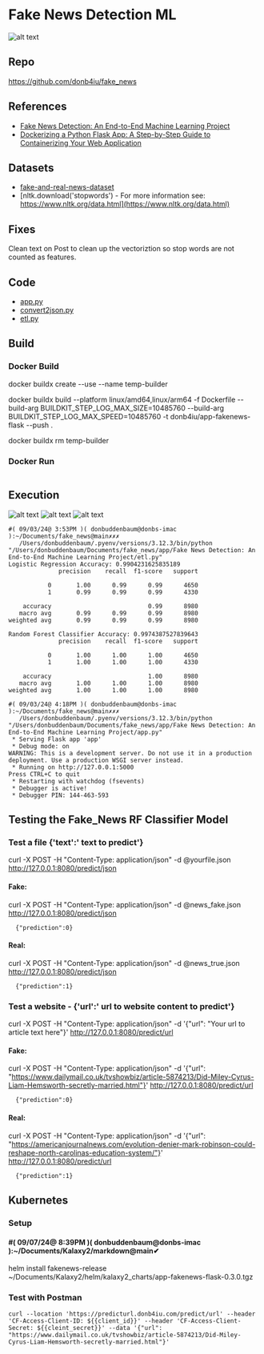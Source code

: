 # Fake News Detection ML

![alt text](image-3.png)

## Repo

https://github.com/donb4iu/fake_news

## References

- [Fake News Detection: An End-to-End Machine Learning Project](https://medium.com/@alperakis/fake-news-detection-an-end-to-end-machine-learning-project-a9c9f59f4cc7) 
- [Dockerizing a Python Flask App: A Step-by-Step Guide to Containerizing Your Web Application](https://medium.com/@geeekfa/dockerizing-a-python-flask-app-a-step-by-step-guide-to-containerizing-your-web-application-d0f123159ba2)

## Datasets

- [fake-and-real-news-dataset](https://www.kaggle.com/code/therealsampat/fake-news-detection/input)   
- [nltk.download('stopwords') - For more information see: https://www.nltk.org/data.html](https://www.nltk.org/data.html)

##  Fixes 

Clean text on Post to clean up the vectoriztion so stop words are not counted as features.

## Code

- [app.py](https://github.com/donb4iu/fake_news/blob/main/app/FakeNewsDetection:AnEnd-to-EndMachineLearningProject/app.py)
- [convert2json.py](https://github.com/donb4iu/fake_news/blob/main/app/FakeNewsDetection:AnEnd-to-EndMachineLearningProject/convert2json.py)
- [etl.py](https://github.com/donb4iu/fake_news/blob/main/app/FakeNewsDetection:AnEnd-to-EndMachineLearningProject/etl.py)

## Build

### Docker Build
docker buildx create --use --name temp-builder

docker buildx build --platform linux/amd64,linux/arm64 -f Dockerfile --build-arg BUILDKIT_STEP_LOG_MAX_SIZE=10485760 --build-arg BUILDKIT_STEP_LOG_MAX_SPEED=10485760 -t donb4iu/app-fakenews-flask --push .

docker buildx rm temp-builder

### Docker Run
```

```

## Execution

![alt text](image.png)
![alt text](image-1.png)
![alt text](image-2.png)

```
#( 09/03/24@ 3:53PM )( donbuddenbaum@donbs-imac ):~/Documents/fake_news@main✗✗✗
   /Users/donbuddenbaum/.pyenv/versions/3.12.3/bin/python "/Users/donbuddenbaum/Documents/fake_news/app/Fake News Detection: An End-to-End Machine Learning Project/etl.py"
Logistic Regression Accuracy: 0.9904231625835189
              precision    recall  f1-score   support

           0       1.00      0.99      0.99      4650
           1       0.99      0.99      0.99      4330

    accuracy                           0.99      8980
   macro avg       0.99      0.99      0.99      8980
weighted avg       0.99      0.99      0.99      8980

Random Forest Classifier Accuracy: 0.9974387527839643
              precision    recall  f1-score   support

           0       1.00      1.00      1.00      4650
           1       1.00      1.00      1.00      4330

    accuracy                           1.00      8980
   macro avg       1.00      1.00      1.00      8980
weighted avg       1.00      1.00      1.00      8980

#( 09/03/24@ 4:18PM )( donbuddenbaum@donbs-imac ):~/Documents/fake_news@main✗✗✗
   /Users/donbuddenbaum/.pyenv/versions/3.12.3/bin/python "/Users/donbuddenbaum/Documents/fake_news/app/Fake News Detection: An End-to-End Machine Learning Project/app.py"
 * Serving Flask app 'app'
 * Debug mode: on
WARNING: This is a development server. Do not use it in a production deployment. Use a production WSGI server instead.
 * Running on http://127.0.0.1:5000
Press CTRL+C to quit
 * Restarting with watchdog (fsevents)
 * Debugger is active!
 * Debugger PIN: 144-463-593

```

## Testing the Fake_News RF Classifier Model

### Test a file {'text':' text to predict'}

curl -X POST -H "Content-Type: application/json" -d @yourfile.json http://127.0.0.1:8080/predict/json

#### Fake:  

curl -X POST -H "Content-Type: application/json" -d @news_fake.json http://127.0.0.1:8080/predict/json

      {"prediction":0}


#### Real:

curl -X POST -H "Content-Type: application/json" -d @news_true.json http://127.0.0.1:8080/predict/json

      {"prediction":1}

### Test a website - {'url':' url to website content to predict'}

curl -X POST -H "Content-Type: application/json" -d '{"url": "Your url to article text here"}' http://127.0.0.1:8080/predict/url


#### Fake:

curl -X POST -H "Content-Type: application/json" -d '{"url": "https://www.dailymail.co.uk/tvshowbiz/article-5874213/Did-Miley-Cyrus-Liam-Hemsworth-secretly-married.html"}' http://127.0.0.1:8080/predict/url

      {"prediction":0}

#### Real:

curl -X POST -H "Content-Type: application/json" -d '{"url": "https://americanjournalnews.com/evolution-denier-mark-robinson-could-reshape-north-carolinas-education-system/"}' http://127.0.0.1:8080/predict/url

      {"prediction":1}



## Kubernetes 

### Setup

#### #( 09/07/24@ 8:39PM )( donbuddenbaum@donbs-imac ):~/Documents/Kalaxy2/markdown@main✔
   helm install fakenews-release ~/Documents/Kalaxy2/helm/kalaxy2_charts/app-fakenews-flask-0.3.0.tgz

### Test with Postman

```
curl --location 'https://predicturl.donb4iu.com/predict/url' --header 'CF-Access-Client-ID: ${{client_id}}' --header 'CF-Access-Client-Secret: ${{cleint_secret}}' --data '{"url": "https://www.dailymail.co.uk/tvshowbiz/article-5874213/Did-Miley-Cyrus-Liam-Hemsworth-secretly-married.html"}'
```

